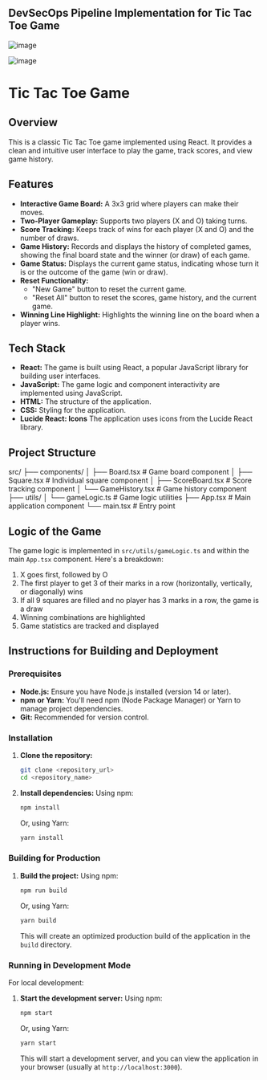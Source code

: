 ## DevSecOps Pipeline Implementation for Tic Tac Toe Game

![image](https://github.com/user-attachments/assets/4a0e021a-efdc-47d4-816c-253f8936aa49)


![image](https://github.com/user-attachments/assets/a1cf85e7-d8ad-4fca-9900-6dffd657990c)

# Tic Tac Toe Game

## Overview

This is a classic Tic Tac Toe game implemented using React.  It provides a clean and intuitive user interface to play the game, track scores, and view game history.

## Features

* **Interactive Game Board:** A 3x3 grid where players can make their moves.
* **Two-Player Gameplay:** Supports two players (X and O) taking turns.
* **Score Tracking:** Keeps track of wins for each player (X and O) and the number of draws.
* **Game History:** Records and displays the history of completed games, showing the final board state and the winner (or draw) of each game.
* **Game Status:** Displays the current game status, indicating whose turn it is or the outcome of the game (win or draw).
* **Reset Functionality:**
    * "New Game" button to reset the current game.
    * "Reset All" button to reset the scores, game history, and the current game.
* **Winning Line Highlight:** Highlights the winning line on the board when a player wins.

## Tech Stack

* **React:** The game is built using React, a popular JavaScript library for building user interfaces.
* **JavaScript:** The game logic and component interactivity are implemented using JavaScript.
* **HTML:** The structure of the application.
* **CSS:** Styling for the application.
* **Lucide React: Icons** The application uses icons from the Lucide React library.

## Project Structure

src/
├── components/
│   ├── Board.tsx       # Game board component
│   ├── Square.tsx      # Individual square component
│   ├── ScoreBoard.tsx  # Score tracking component
│   └── GameHistory.tsx # Game history component
├── utils/
│   └── gameLogic.ts    # Game logic utilities
├── App.tsx             # Main application component
└── main.tsx           # Entry point 


## Logic of the Game

The game logic is implemented in `src/utils/gameLogic.ts` and within the main `App.tsx` component. Here's a breakdown:

1. X goes first, followed by O
2. The first player to get 3 of their marks in a row (horizontally, vertically, or diagonally) wins
3. If all 9 squares are filled and no player has 3 marks in a row, the game is a draw
4. Winning combinations are highlighted
5. Game statistics are tracked and displayed

## Instructions for Building and Deployment

### Prerequisites

* **Node.js:** Ensure you have Node.js installed (version 14 or later).
* **npm or Yarn:** You'll need npm (Node Package Manager) or Yarn to manage project dependencies.
* **Git:** Recommended for version control.

### Installation

1.  **Clone the repository:**
    ```bash
    git clone <repository_url>
    cd <repository_name>
    ```

2.  **Install dependencies:**
    Using npm:
    ```bash
    npm install
    ```
    Or, using Yarn:
    ```bash
    yarn install
    ```

### Building for Production

1.  **Build the project:**
    Using npm:
    ```bash
    npm run build
    ```
    Or, using Yarn:
    ```bash
    yarn build
    ```
    This will create an optimized production build of the application in the `build` directory.


### Running in Development Mode

For local development:

1.  **Start the development server:**
    Using npm:
    ```bash
    npm start
    ```
    Or, using Yarn:
    ```bash
    yarn start
    ```

    This will start a development server, and you can view the application in your browser (usually at `http://localhost:3000`).


